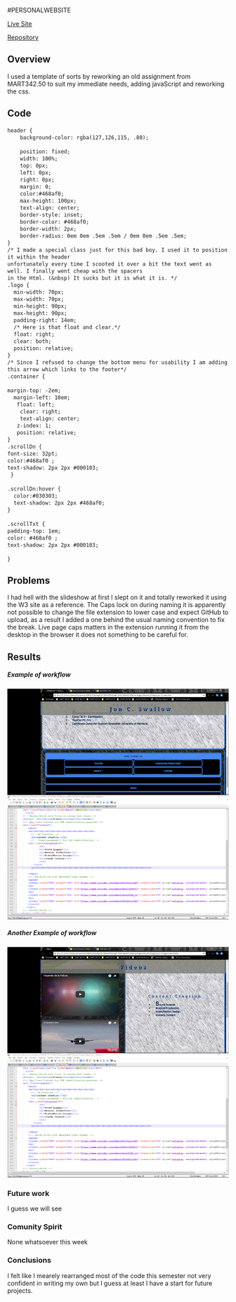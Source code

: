 


#PERSONALWEBSITE

[Live Site](https://jonswallow.github.io/441-work/HW-10)

[Repository](https://github.com/JonSwallow/441-work/tree/master/HW-10)

## Overview
I used a template of sorts by reworking an old assignment from MART342.50 to suit my immediate needs, adding javaScript and reworking the css.


## Code
```
header {
    background-color: rgba(127,126,115, .80);

    position: fixed;
    width: 100%;
    top: 0px;
    left: 0px;
    right: 0px;
    margin: 0;
    color:#468af0;
    max-height: 100px;
    text-align: center;
    border-style: inset;
    border-color: #468af0;
    border-width: 2px;
    border-radius: 0em 0em .5em .5em / 0em 0em .5em .5em;
}
/* I made a special class just for this bad boy. I used it to position it within the header
unfortunately every time I scooted it over a bit the text went as well. I finally went cheap with the spacers
in the Html. (&nbsp) It sucks but it is what it is. */
.logo {
  min-width: 70px;
  max-width: 70px;
  min-height: 90px;
  max-height: 90px;
  padding-right: 14em;
  /* Here is that float and clear.*/
  float: right;
  clear: both;
  position: relative;
}
/* Since I refused to change the bottom menu for usability I am adding this arrow which links to the footer*/
.container {

margin-top: -2em;
  margin-left: 10em;
   float: left;
    clear: right;
    text-align: center;
   z-index: 1;
   position: relative;
}
.scrollDn {
font-size: 32pt;
color:#468af0 ;
text-shadow: 2px 2px #000103;
 }

.scrollDn:hover {
  color:#030303;
  text-shadow: 2px 2px #468af0;
}

.scrollTxt {
padding-top: 1em;
color: #468af0 ;
text-shadow: 2px 2px #000103;

}
```

## Problems
I had hell with the slideshow at first I slept on it and totally reworked it using the W3 site as a reference.
The Caps lock on during naming it is apparently not possible to change the file extension to lower case and expect GitHub to upload, as 
a result I added a one behind the usual naming convention to fix the break. Live page caps matters in the extension running it from the desktop in the 
browser it does not something to be careful for. 

## Results
##### Example of workflow
![Screen1](images/result1.png)

##### Another Example of workflow
![Screen2](images/result.png)

### Future work
I guess we will see 

### Comunity Spirit
None whatsoever this week

### Conclusions
I felt like I mearely rearranged most of the code this semester not very confident in writing my own but I guess at least I have a start for future projects.